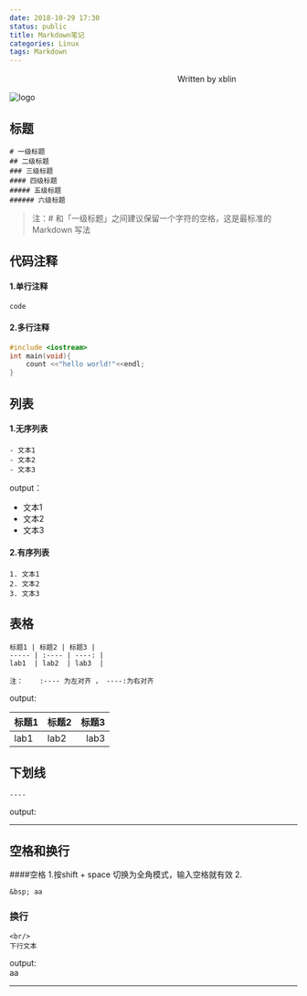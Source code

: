 ```yaml
---
date: 2018-10-29 17:30
status: public
title: Markdown笔记
categories: Linux
tags: Markdown
---
```


　　　　　　　　　　　　　　　　　　　　　Written by xblin

![logo](http://wx4.sinaimg.cn/large/007fPWmPly1fy41o22i1gj3074074q3p.jpg)
## 标题

```
# 一级标题
## 二级标题
### 三级标题
#### 四级标题
##### 五级标题
###### 六级标题 
```
>注：# 和「一级标题」之间建议保留一个字符的空格，这是最标准的 Markdown 写法

## 代码注释
#### 1.单行注释
`code `
#### 2.多行注释

``` C++
#include <iostream>
int main(void){
    count <<"hello world!"<<endl;
}
```

## 列表
#### 1.无序列表
```
- 文本1
- 文本2
- 文本3
```
output：
- 文本1
- 文本2
- 文本3

#### 2.有序列表
```
1. 文本1
2. 文本2
3. 文本3
```

## 表格
```
标题1 | 标题2 | 标题3 |
----- | :---- | ----: |
lab1  | lab2  | lab3  |

注：    :---- 为左对齐 ， ----:为右对齐
```
output:

标题1 | 标题2 | 标题3 |
----- | :---- | ----: 
lab1  | lab2  | lab3  


## 下划线
```
----
```
output:

----


## 空格和换行
####空格
1.按shift + space 切换为全角模式，输入空格就有效
2.
```
&bsp; aa
```
### 换行 
```
<br/>
下行文本
```
output:
<br>
aa

----
